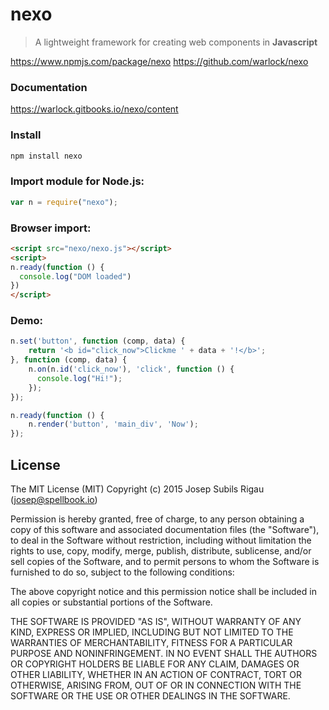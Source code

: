 # nexo
>A lightweight framework for creating web components in **Javascript**

https://www.npmjs.com/package/nexo
https://github.com/warlock/nexo

### Documentation
https://warlock.gitbooks.io/nexo/content

### Install
```sh
npm install nexo
```

### Import module for Node.js:
```javascript
var n = require("nexo");
```

### Browser import:
```html
<script src="nexo/nexo.js"></script>
<script>
n.ready(function () {
  console.log("DOM loaded")
})
</script>
```

### Demo:
```javascript
n.set('button', function (comp, data) {
    return '<b id="click_now">Clickme ' + data + '!</b>';
}, function (comp, data) {
    n.on(n.id('click_now'), 'click', function () {
      console.log("Hi!");
    });
});

n.ready(function () {
	n.render('button', 'main_div', 'Now');
});
```

## License
The MIT License (MIT)
Copyright (c) 2015 Josep Subils Rigau (josep@spellbook.io)

Permission is hereby granted, free of charge, to any person obtaining a copy of this software and associated documentation files (the "Software"), to deal in the Software without restriction, including without limitation the rights to use, copy, modify, merge, publish, distribute, sublicense, and/or sell copies of the Software, and to permit persons to whom the Software is furnished to do so, subject to the following conditions:

The above copyright notice and this permission notice shall be included in all copies or substantial portions of the Software.

THE SOFTWARE IS PROVIDED "AS IS", WITHOUT WARRANTY OF ANY KIND, EXPRESS OR IMPLIED, INCLUDING BUT NOT LIMITED TO THE WARRANTIES OF MERCHANTABILITY, FITNESS FOR A PARTICULAR PURPOSE AND NONINFRINGEMENT. IN NO EVENT SHALL THE AUTHORS OR COPYRIGHT HOLDERS BE LIABLE FOR ANY CLAIM, DAMAGES OR OTHER LIABILITY, WHETHER IN AN ACTION OF CONTRACT, TORT OR OTHERWISE, ARISING FROM, OUT OF OR IN CONNECTION WITH THE SOFTWARE OR THE USE OR OTHER DEALINGS IN THE SOFTWARE.
